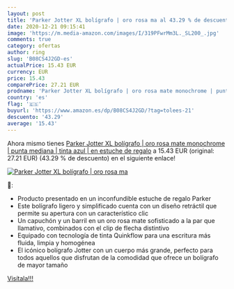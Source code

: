 ```yaml
---
layout: post
title: 'Parker Jotter XL bolígrafo | oro rosa ma al 43.29 % de descuento'
date: 2020-12-21 09:15:41
image: 'https://m.media-amazon.com/images/I/319PFwrMm3L._SL200_.jpg'
comments: true
category: ofertas
author: ring
slug: 'B08CS4J2GD-es'
actualPrice: 15.43 EUR
currency: EUR
price: 15.43
comparePrice: 27.21 EUR
prodname: 'Parker Jotter XL bolígrafo | oro rosa mate monochrome | punta mediana | tinta azul | en estuche de regalo'
country: 'es'
flag: '🇪🇸'
buyurl: 'https://www.amazon.es/dp/B08CS4J2GD/?tag=tolees-21'
descuento: '43.29'
average: '15.43'
---
```


Ahora mismo tienes [Parker Jotter XL bolígrafo | oro rosa mate monochrome | punta mediana | tinta azul | en estuche de regalo](https://www.amazon.es/dp/B08CS4J2GD/?tag=tolees-21) a 15.43 EUR (original: 27.21 EUR) (43.29 %  de descuento) en el siguiente enlace!

[![Parker Jotter XL bolígrafo | oro rosa ma](https://m.media-amazon.com/images/I/319PFwrMm3L._SL200_.jpg)](https://www.amazon.es/dp/B08CS4J2GD/?tag=tolees-21)

🔎:

- Producto presentado en un inconfundible estuche de regalo Parker
- Este bolígrafo ligero y simplificado cuenta con un diseño retráctil que permite su apertura con un característico clic
- Un capuchón y un barril en un oro rosa mate sofisticado a la par que llamativo, combinados con el clip de flecha distintivo
- Equipado con tecnología de tinta Quinkflow para una escritura más fluida, limpia y homogénea
- El icónico bolígrafo Jotter con un cuerpo más grande, perfecto para todos aquellos que disfrutan de la comodidad que ofrece un bolígrafo de mayor tamaño

[Visítala!!!](https://www.amazon.es/dp/B08CS4J2GD/?tag=tolees-21)
